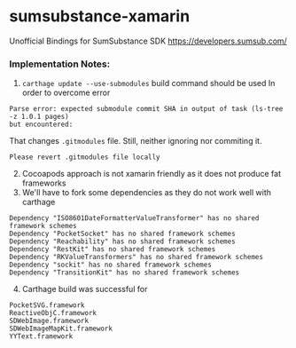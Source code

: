 # sumsubstance-xamarin
Unofficial Bindings for SumSubstance SDK https://developers.sumsub.com/


### Implementation Notes:

1. `carthage update --use-submodules` build command should be used
   In order to overcome error 
```
Parse error: expected submodule commit SHA in output of task (ls-tree -z 1.0.1 pages) 
but encountered:
```
That changes `.gitmodules` file. Still, neither ignoring nor commiting it. 
```
Please revert .gitmodules file locally
```

2. Cocoapods approach is not xamarin friendly as it does not produce fat frameworks
3. We'll have to fork some dependencies as they do not work well with carthage
```
Dependency "ISO8601DateFormatterValueTransformer" has no shared framework schemes
Dependency "PocketSocket" has no shared framework schemes
Dependency "Reachability" has no shared framework schemes
Dependency "RestKit" has no shared framework schemes
Dependency "RKValueTransformers" has no shared framework schemes
Dependency "sockit" has no shared framework schemes
Dependency "TransitionKit" has no shared framework schemes
```
4. Carthage build was successful for
```
PocketSVG.framework
ReactiveObjC.framework
SDWebImage.framework
SDWebImageMapKit.framework
YYText.framework
```
